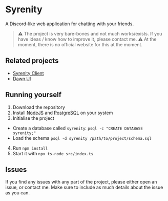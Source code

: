 # Syrenity

A Discord-like web application for chatting with your friends.

> :warning: The project is very bare-bones and not much works/exists. If you have ideas / know how to improve it, please contact me.
> :warning: At the moment, there is no official website for this at the moment.

## Related projects

- [Syrenity Client](https://github.com/itevie/syrenity-api-client)
- [Dawn UI](https://github.com/itevie/dawn-ui)

## Running yourself

1. Download the repository
2. Install [NodeJS](https://nodejs.org/en) and [PostgreSQL](https://www.postgresql.org/) on your system
3. Initialise the project
  - Create a database called `syrenity`: `psql -c "CREATE DATABASE syrenity;"`
  - Load the schema `psql -d syrenity /path/to/project/schema.sql`
4. Run `npm install`
5. Start it with `npx ts-node src/index.ts`

## Issues

If you find any issues with any part of the project, please either open an issue, or contact me. Make sure to include as much details about the issue as you can.
